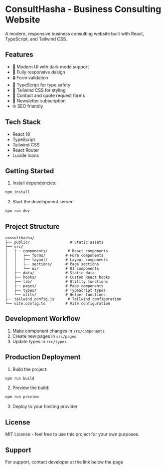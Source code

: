 # ConsultHasha - Business Consulting Website

A modern, responsive business consulting website built with React, TypeScript, and Tailwind CSS.

## Features

- 🎨 Modern UI with dark mode support
- 📱 Fully responsive design
- 🔒 Form validation
- 🎯 TypeScript for type safety
- 🎨 Tailwind CSS for styling
- 📝 Contact and quote request forms
- 📧 Newsletter subscription
- 🌐 SEO friendly

## Tech Stack

- React 18
- TypeScript
- Tailwind CSS
- React Router
- Lucide Icons

## Getting Started

1. Install dependencies:
```bash
npm install
```

2. Start the development server:
```bash
npm run dev
```

## Project Structure

```
consulthasha/
├── public/                  # Static assets
├── src/
│   ├── components/         # React components
│   │   ├── forms/         # Form components
│   │   ├── layout/        # Layout components
│   │   ├── sections/      # Page sections
│   │   └── ui/            # UI components
│   ├── data/              # Static data
│   ├── hooks/             # Custom React hooks
│   ├── lib/               # Utility functions
│   ├── pages/             # Page components
│   ├── types/             # TypeScript types
│   └── utils/             # Helper functions
├── tailwind.config.js      # Tailwind configuration
└── vite.config.ts         # Vite configuration
```

## Development Workflow

1. Make component changes in `src/components`
2. Create new pages in `src/pages`
3. Update types in `src/types`

## Production Deployment

1. Build the project:
```bash
npm run build
```

2. Preview the build:
```bash
npm run preview
```

3. Deploy to your hosting provider

## License

MIT License - feel free to use this project for your own purposes.

## Support

For support, contact developer at the link below the page